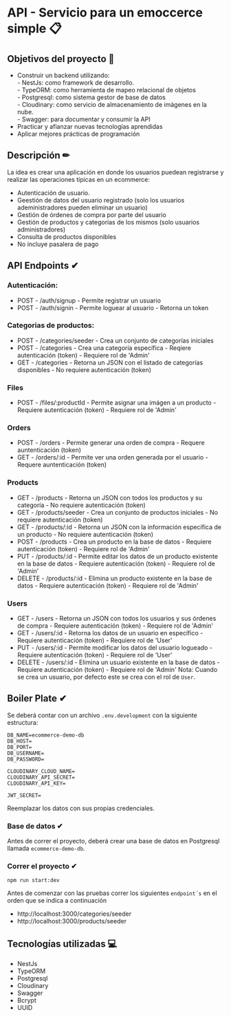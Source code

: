 # API - Servicio para un emoccerce simple 📋
## Objetivos del proyecto 📝
- Construir un backend utilizando:<br>
      - NestJs: como framework de desarrollo.<br>
      - TypeORM: como herramienta de mapeo relacional de objetos<br>
      - Postgresql: como sistema gestor de base de datos<br>
      - Cloudinary: como servicio de almacenamiento de imágenes en la nube.<br>
      - Swagger: para documentar y consumir la API<br>
- Practicar y afianzar nuevas tecnologías aprendidas
- Aplicar mejores prácticas de programación
## Descripción ✏
La idea es crear una aplicación en donde los usuarios puedean registrarse y realizar las operaciones típicas en un ecommerce:<br>
- Autenticación de usuario.
- Geestión de datos del usuario registrado (solo los usuarios adeministradores pueden eliminar un usuario)
- Gestión de órdenes de compra por parte del usuario
- Gestión de productos y categorías de los mismos (solo usuarios administradores)
- Consulta de productos disponibles
- No incluye pasalera de pago

## API Endpoints ✔

### Autenticación:
- POST - /auth/signup
      - Permite registrar un usuario
- POST - /auth/signin
      - Permite loguear al usuario
      - Retorna un token

### Categorias de productos:
- POST - /categories/seeder
      - Crea un conjunto de categorías iniciales
- POST - /categories
      - Crea una categoría específica
      - Reqiere autenticación (token)
      - Requiere rol de 'Admin'
- GET - /categories
      - Retorna un JSON con el listado de categorías disponibles
      - No requiere autenticación (token)

### Files
- POST - /files/:productId
       - Permite asignar una imágen a un producto
       - Requiere autenticación (token)
       - Requiere rol de 'Admin'

### Orders
- POST - /orders
       - Permite generar una orden de compra
       - Requere auntenticación (token)
- GET - /orders/:id
       - Permite ver una orden generada por el usuario
       - Requere auntenticación (token)

### Products
- GET - /products
      - Retorna un JSON con todos los productos y su categoría
      - No requiere autenticación (token)
- GET - /products/seeder
      - Crea un conjunto de productos iniciales
      - No requiere autenticación (token)
- GET - /products/:id
      - Retorna un JSON con la información específica de un producto
      - No requiere autenticación (token)
- POST - /products
       - Crea un producto en la base de datos
       - Requiere autenticación (token)
       - Requiere rol de 'Admin'
- PUT - /products/:id
      - Permite editar los datos de un producto existente en la base de datos
      - Requiere autenticación (token)
      - Requiere rol de 'Admin'
- DELETE - /products/:id
      - Elimina un producto existente en la base de datos
      - Requiere autenticación (token)
      - Requiere rol de 'Admin'

### Users
- GET - /users
      - Retorna un JSON con todos los usuarios y sus órdenes de compra
      - Requiere autenticación (token)
      - Requiere rol de 'Admin'
- GET - /users/:id
      - Retorna los datos de un usuario en específico
      - Requiere autenticación (token)
      - Requiere rol de 'User'
- PUT - /users/:id
      - Permite modificar los datos del usuario logueado
      - Requiere autenticación (token)
      - Requiere rol de 'User'
- DELETE - /users/:id
      - Elimina un usuario existente en la base de datos
      - Requiere autenticación (token)
      - Requiere rol de 'Admin'
Nota:
Cuando se crea un usuario, por defecto este se crea con el rol de `User`.

## Boiler Plate ✔
Se deberá contar con un archivo `.env.development` con la siguiente estructura:
```
DB_NAME=ecommerce-demo-db
DB_HOST=
DB_PORT=
DB_USERNAME=
DB_PASSWORD=

CLOUDINARY_CLOUD_NAME=
CLOUDINARY_API_SECRET=
CLOUDINARY_API_KEY=

JWT_SECRET=
```
Reemplazar los datos con sus propias credenciales.

### Base de datos ✔
Antes de correr el proyecto, deberá crear una base de datos en Postgresql llamada `ecommerce-demo-db`.

### Correr el proyecto ✔
```
npm run start:dev
```
Antes de comenzar con las pruebas correr los siguientes `endpoint´s` en el orden que se indica a continuación
- http://localhost:3000/categories/seeder
- http://localhost:3000/products/seeder

## Tecnologías utilizadas 💻
- NestJs
- TypeORM
- Postgresql
- Cloudinary
- Swagger
- Bcrypt
- UUID
